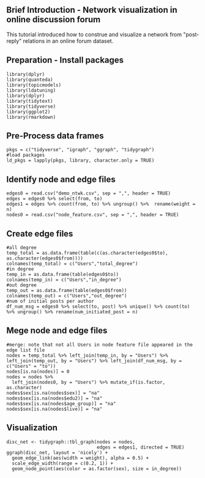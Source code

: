 Brief Introduction - Network visualization in online discussion forum
----------------
This tutorial introduced how to construe and visualize a network from "post-reply" relations in an online forum dataset.

Preparation - Install packages
----------------
<pre class="r"><code>library(dplyr)
library(quanteda)
library(topicmodels)
library(ldatuning)
library(dplyr)
library(tidytext)
library(tidyverse)
library(ggplot2)
library(rmarkdown)</code></pre>

Pre-Process data frames
----------------
<pre class="r"><code>pkgs = c("tidyverse", "igraph", "ggraph", "tidygraph")
#load packages
ld_pkgs = lapply(pkgs, library, character.only = TRUE)</code></pre>

Identify node and edge files
----------------
<pre class="r"><code>edges0 = read.csv("demo_ntwk.csv", sep = ",", header = TRUE)
edges = edges0 %>% select(from, to)
edges1 = edges %>% count(from, to) %>% ungroup() %>%  rename(weight = n) 
nodes0 = read.csv("node_feature.csv", sep = ",", header = TRUE)</code></pre>

Create edge files
----------------
<pre class="r"><code>#all degree
temp_total = as.data.frame(table(c(as.character(edges0$to), as.character(edges0$from))))
colnames(temp_total) = c("Users","total_degree")
#in degree
temp_in = as.data.frame(table(edges0$to))
colnames(temp_in) = c("Users","in_degree")
#out degree
temp_out = as.data.frame(table(edges0$from))
colnames(temp_out) = c("Users","out_degree")
#num of initial posts per author
df_num_msg = edges0 %>% select(to, post) %>% unique() %>% count(to) %>% ungroup() %>% rename(num_initiated_post = n)</code></pre>

Mege node and edge files
----------------
<pre class="r"><code>#merge: note that not all Users in node feature file appeared in the edge list file
nodes = temp_total %>% left_join(temp_in, by = "Users") %>% left_join(temp_out, by = "Users") %>% left_join(df_num_msg, by = c("Users" = "to"))
nodes[is.na(nodes)] = 0
nodes = nodes %>%
  left_join(nodes0, by = "Users") %>% mutate_if(is.factor, as.character)
nodes$sex[is.na(nodes$sex)] = "na"
nodes$sex[is.na(nodes$edu2)] = "na"
nodes$sex[is.na(nodes$age_group)] = "na"
nodes$sex[is.na(nodes$live)] = "na"</code></pre>

Visualization
----------------
<pre class="r"><code>disc_net <- tidygraph::tbl_graph(nodes = nodes, 
                                 edges = edges1, directed = TRUE)
ggraph(disc_net, layout = 'nicely') + 
  geom_edge_link(aes(width = weight), alpha = 0.5) + 
  scale_edge_width(range = c(0.2, 1)) +
  geom_node_point(aes(color = as.factor(sex), size = in_degree))</code></pre>

